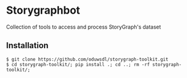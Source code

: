 # Storygraphbot

Collection of tools to access and process StoryGraph's dataset
## Installation
```
$ git clone https://github.com/oduwsdl/storygraph-toolkit.git
$ cd storygraph-toolkit/; pip install .; cd ..; rm -rf storygraph-toolkit/;
```
